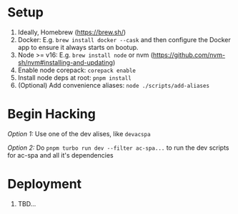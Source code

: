 # Setup
1. Ideally, Homebrew (https://brew.sh/)
1. Docker: E.g. `brew install docker --cask` and then configure the Docker app to ensure it always starts on bootup.
1. Node >= v16: E.g. `brew install node` or nvm (https://github.com/nvm-sh/nvm#installing-and-updating)
1. Enable node corepack: `corepack enable`
1. Install node deps at root: `pnpm install`
1. (Optional) Add convenience aliases: `node ./scripts/add-aliases`

# Begin Hacking
*Option 1:* Use one of the dev alises, like `devacspa`

*Option 2:* Do `pnpm turbo run dev --filter ac-spa...` to run the dev scripts for ac-spa and all it's dependencies

# Deployment
1. TBD...

